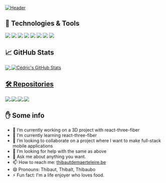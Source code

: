 

[![Header](https://github.com/pgmgent-thibdema/pgmgent-thibdema/blob/main/images/github_profile.jpg?raw=true "Header")](https://www.thibautdemaerteleire.be/)

## 🔧 Technologies & Tools

![](https://img.shields.io/badge/OS-Windows-informational?style=flat&logo=windows&logoColor=white&color=FB3449)
![](https://img.shields.io/badge/Editor-Visual%20studio%20code-informational?style=flat&logo=visual-studio-code&logoColor=white&color=FB3449)
![](https://img.shields.io/badge/Code-html-informational?style=flat&logo=html5&logoColor=white&color=FB3449)
![](https://img.shields.io/badge/Code-CSS-informational?style=flat&logo=css3&logoColor=white&color=FB3449)
![](https://img.shields.io/badge/Code-JavaScript-informational?style=flat&logo=javascript&logoColor=white&color=FB3449)
![](https://img.shields.io/badge/Code-React-informational?style=flat&logo=react&logoColor=white&color=FB3449)
![](https://img.shields.io/badge/Code-graphql-informational?style=flat&logo=graphql&logoColor=white&color=FB3449)
![](https://img.shields.io/badge/Code-php-informational?style=flat&logo=php&logoColor=white&color=FB3449)


## &#x1f4c8; GitHub Stats

<a href="https://github.com/pgmgent-thibdema/pgmgent-thibdema">
  <img align="center" src="https://github-readme-stats.vercel.app/api/top-langs/?username=pgmgent-thibdema&hide=css,html&title_color=ffffff&text_color=c9cacc&icon_color=2bbc8a&bg_color=1d1f21" />
</a>

<a href="https://github.com/pgmgent-thibdema/pgmgent-thibdema">
  <img align="center" src="https://github-readme-stats.vercel.app/api?username=pgmgent-thibdema&show_icons=true&line_height=27&count_private=true&title_color=ffffff&text_color=c9cacc&icon_color=FB3449&bg_color=1d1f21" alt="Cédric's GitHub Stats" /> 


## 🛠 Repositories

<a href="https://github.com/pgm-webpgm4/2021-werkstuk-react-app-pgmgent-thibdema">
  <img align="center" src="https://github-readme-stats.vercel.app/api/pin/?username=pgm-webpgm4&repo=2021-werkstuk-react-app-pgmgent-thibdema&title_color=ffffff&text_color=c9cacc&icon_color=FB3449&bg_color=1d1f21" />
</a>

<a href="https://github.com/pgm-webpgm4/2021-werkstuk-graphql-api-pgmgent-thibdema">
  <img align="center" src="https://github-readme-stats.vercel.app/api/pin/?username=pgm-webpgm4&repo=2021-werkstuk-graphql-api-pgmgent-thibdema&title_color=ffffff&text_color=c9cacc&icon_color=FB3449&bg_color=1d1f21" />
</a>

<a href="https://github.com/pgmgent-1920-students/case1-pgm-website-pgmgent-thibdema">
  <img align="center" src="https://github-readme-stats.vercel.app/api/pin/?username=pgmgent-1920-students&repo=case1-pgm-website-pgmgent-thibdema&hide=css,html&title_color=ffffff&text_color=c9cacc&icon_color=FB3449&bg_color=1d1f21" />
</a>

<a href="https://github.com/pgmgent-1920-students/eindwerk-pgmgent-thibdema">
  <img align="center" src="https://github-readme-stats.vercel.app/api/pin/?username=pgmgent-1920-students&repo=eindwerk-pgmgent-thibdema&title_color=ffffff&text_color=c9cacc&icon_color=FB3449&bg_color=1d1f21" />
</a>

## ✋ Some info

- 🔭 I’m currently working on a 3D project with react-three-fiber
- 🌱 I’m currently learning react-three-fiber
- 👯 I’m looking to collaborate on a project where I want to make full-stack mobile applications
- 🤔 I’m looking for help with the same as above
- 💬 Ask me about anything you want.
- 📫 How to reach me: [thibautdemaerteleire.be](https://www.thibautdemaerteleire.be)
- 😄 Pronouns: Thibaut, Thibalt, Thibaubo
- ⚡ Fun fact: I'm a life enjoyer who loves food.